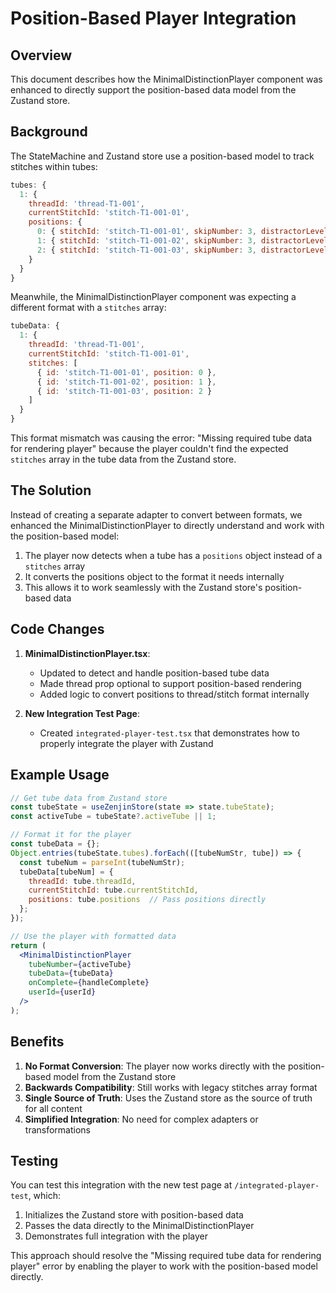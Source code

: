 # Position-Based Player Integration

## Overview

This document describes how the MinimalDistinctionPlayer component was enhanced to directly support the position-based data model from the Zustand store.

## Background

The StateMachine and Zustand store use a position-based model to track stitches within tubes:

```javascript
tubes: {
  1: {
    threadId: 'thread-T1-001',
    currentStitchId: 'stitch-T1-001-01',
    positions: {
      0: { stitchId: 'stitch-T1-001-01', skipNumber: 3, distractorLevel: 'L1' },
      1: { stitchId: 'stitch-T1-001-02', skipNumber: 3, distractorLevel: 'L1' },
      2: { stitchId: 'stitch-T1-001-03', skipNumber: 3, distractorLevel: 'L1' }
    }
  }
}
```

Meanwhile, the MinimalDistinctionPlayer component was expecting a different format with a `stitches` array:

```javascript
tubeData: {
  1: {
    threadId: 'thread-T1-001',
    currentStitchId: 'stitch-T1-001-01',
    stitches: [
      { id: 'stitch-T1-001-01', position: 0 },
      { id: 'stitch-T1-001-02', position: 1 },
      { id: 'stitch-T1-001-03', position: 2 }
    ]
  }
}
```

This format mismatch was causing the error: "Missing required tube data for rendering player" because the player couldn't find the expected `stitches` array in the tube data from the Zustand store.

## The Solution

Instead of creating a separate adapter to convert between formats, we enhanced the MinimalDistinctionPlayer to directly understand and work with the position-based model:

1. The player now detects when a tube has a `positions` object instead of a `stitches` array
2. It converts the positions object to the format it needs internally
3. This allows it to work seamlessly with the Zustand store's position-based data

## Code Changes

1. **MinimalDistinctionPlayer.tsx**:
   - Updated to detect and handle position-based tube data
   - Made thread prop optional to support position-based rendering
   - Added logic to convert positions to thread/stitch format internally

2. **New Integration Test Page**:
   - Created `integrated-player-test.tsx` that demonstrates how to properly integrate the player with Zustand

## Example Usage

```jsx
// Get tube data from Zustand store
const tubeState = useZenjinStore(state => state.tubeState);
const activeTube = tubeState?.activeTube || 1;

// Format it for the player
const tubeData = {};
Object.entries(tubeState.tubes).forEach(([tubeNumStr, tube]) => {
  const tubeNum = parseInt(tubeNumStr);
  tubeData[tubeNum] = {
    threadId: tube.threadId,
    currentStitchId: tube.currentStitchId,
    positions: tube.positions  // Pass positions directly
  };
});

// Use the player with formatted data
return (
  <MinimalDistinctionPlayer
    tubeNumber={activeTube}
    tubeData={tubeData}
    onComplete={handleComplete}
    userId={userId}
  />
);
```

## Benefits

1. **No Format Conversion**: The player now works directly with the position-based model from the Zustand store
2. **Backwards Compatibility**: Still works with legacy stitches array format
3. **Single Source of Truth**: Uses the Zustand store as the source of truth for all content
4. **Simplified Integration**: No need for complex adapters or transformations

## Testing

You can test this integration with the new test page at `/integrated-player-test`, which:
1. Initializes the Zustand store with position-based data
2. Passes the data directly to the MinimalDistinctionPlayer
3. Demonstrates full integration with the player

This approach should resolve the "Missing required tube data for rendering player" error by enabling the player to work with the position-based model directly.